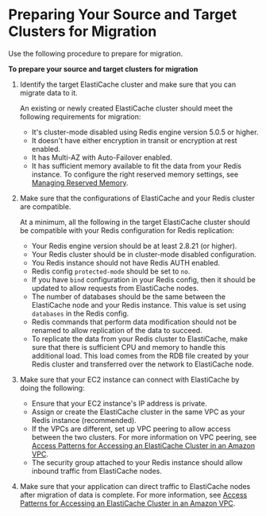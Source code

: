 # Preparing Your Source and Target Clusters for Migration<a name="Migration-Prepare"></a>

Use the following procedure to prepare for migration\.

**To prepare your source and target clusters for migration**

1. Identify the target ElastiCache cluster and make sure that you can migrate data to it\. 

   An existing or newly created ElastiCache cluster should meet the following requirements for migration: 
   + It's cluster\-mode disabled using Redis engine version 5\.0\.5 or higher\.
   + It doesn't have either encryption in transit or encryption at rest enabled\.
   + It has Multi\-AZ with Auto\-Failover enabled\.
   + It has sufficient memory available to fit the data from your Redis instance\. To configure the right reserved memory settings, see [Managing Reserved Memory](redis-memory-management.md)\.

1. Make sure that the configurations of ElastiCache and your Redis cluster are compatible\. 

   At a minimum, all the following in the target ElastiCache cluster should be compatible with your Redis configuration for Redis replication: 
   + Your Redis engine version should be at least 2\.8\.21 \(or higher\)\.
   + Your Redis cluster should be in cluster\-mode disabled configuration\.
   + You Redis instance should not have Redis AUTH enabled\.
   + Redis config `protected-mode` should be set to `no`\.
   + If you have `bind` configuration in your Redis config, then it should be updated to allow requests from ElastiCache nodes\.
   + The number of databases should be the same between the ElastiCache node and your Redis instance\. This value is set using `databases` in the Redis config\.
   + Redis commands that perform data modification should not be renamed to allow replication of the data to succeed\.
   + To replicate the data from your Redis cluster to ElastiCache, make sure that there is sufficient CPU and memory to handle this additional load\. This load comes from the RDB file created by your Redis cluster and transferred over the network to ElastiCache node\.

1. Make sure that your EC2 instance can connect with ElastiCache by doing the following:
   + Ensure that your EC2 instance's IP address is private\.
   + Assign or create the ElastiCache cluster in the same VPC as your Redis instance \(recommended\)\.
   + If the VPCs are different, set up VPC peering to allow access between the two clusters\. For more information on VPC peering, see [Access Patterns for Accessing an ElastiCache Cluster in an Amazon VPC](elasticache-vpc-accessing.md)\.
   + The security group attached to your Redis instance should allow inbound traffic from ElastiCache nodes\.

1. Make sure that your application can direct traffic to ElastiCache nodes after migration of data is complete\. For more information, see [Access Patterns for Accessing an ElastiCache Cluster in an Amazon VPC](elasticache-vpc-accessing.md)\. 